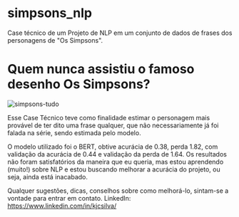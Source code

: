 # simpsons_nlp
Case técnico de um Projeto de NLP em um conjunto de dados de frases dos personagens de "Os Simpsons".

# Quem nunca assistiu o famoso desenho Os Simpsons?
![simpsons-tudo](https://user-images.githubusercontent.com/75100979/158490607-5724524f-d896-4416-b5f3-d4a670694760.jpg)

Esse Case Técnico teve como finalidade estimar o personagem mais provável de ter dito uma frase qualquer, que não necessariamente já foi falada na série, sendo estimada pelo modelo.

O modelo utilizado foi o BERT, obtive acurácia de 0.38, perda 1.82, com validação da acurácia de 0.44 e validação da perda de 1.64.
Os resultados não foram satisfatórios da maneira que eu queria, mas estou aprendendo (muito!) sobre NLP e estou buscando melhorar a acurácia do projeto, ou seja, ainda está inacabado.

Qualquer sugestões, dicas, conselhos sobre como melhorá-lo, sintam-se a vontade para entrar em contato.
LinkedIn: https://www.linkedin.com/in/kjcsilva/
